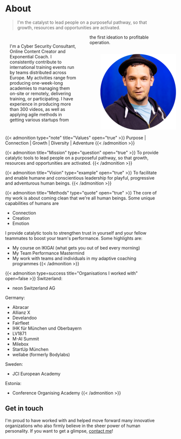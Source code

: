 # About


> I'm the catalyst to lead people on a purposeful pathway, so that growth, resources and opportunities are activated.

<div style="-webkit-column-count: 2; -moz-column-count: 2; column-count: 2;">
<div style="padding:15px;">

I'm a Cyber Security Consultant, Online Content Creator and Exponential Coach. I consistently contribute to international training events run by teams distributed across Europe. My activities range from producing one-week-long academies to managing them on-site or remotely, delivering training, or participating. I have experience in producing more than 300 videos, as well as applying agile methods in getting various startups from the first ideation to profitable operation.

</div>
<div style="vertical-align:middle; align:center;">
<img src="portrait_Mark_Cheret_circle.png" alt="Mark Cheret Portrait" style="width:300px; padding-left:50px;"/>
</div>
</div>

{{< admonition type="note" title="Values" open="true" >}}
Purpose | Connection | Growth | Diversity | Adventure
{{< /admonition >}}

{{< admonition title="Mission" type="question" open="true" >}}
To provide catalytic tools to lead people on a purposeful pathway, so that growth, resources and opportunities are activated.
{{< /admonition >}}

{{< admonition title="Vision" type="example" open="true" >}}
To facilitate and enable humane and conscientious leadership for playful, progressive and adventurous human beings.
{{< /admonition >}}

{{< admonition title="Methods" type="quote" open="true" >}}
The core of my work is about coming clean that we're all human beings. Some unique capabilities of humans are

* Connection
* Creation
* Emotion

I provide catalytic tools to strengthen trust in yourself and your fellow teammates to boost your team's performance. Some highlights are:

* My course on IKIGAI (what gets you out of bed every morning)
* My Team Performance Mastermind
* My work with teams and individuals in my adaptive coaching programmes
{{< /admonition >}}

{{< admonition type=success title="Organisations I worked with" open=false >}}
Switzerland:

* neon Switzerland AG

Germany:

* Abracar
* Allianz X
* Develandoo
* Fairfleet
* IHK für München und Oberbayern
* LV1871
* M-AI Summit
* Milebox
* StartUp München
* wellabe (formerly Bodylabs)

Sweden:

* JCI European Academy

Estonia:

* Conference Organising Academy
{{< /admonition >}}

## Get in touch

I'm proud to have worked with and helped move forward many innovative organizations who also firmly believe in the sheer power of human personality. If you want to get a glimpse, [contact me](https://cheret.de/contact/)!

